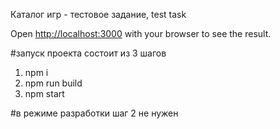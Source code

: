 Каталог игр - тестовое задание, test task

Open [http://localhost:3000](http://localhost:3000) with your browser to see the result.

#запуск проекта состоит из 3 шагов
1. npm i
2. npm run build
3. npm start

#в режиме разработки шаг 2 не нужен
